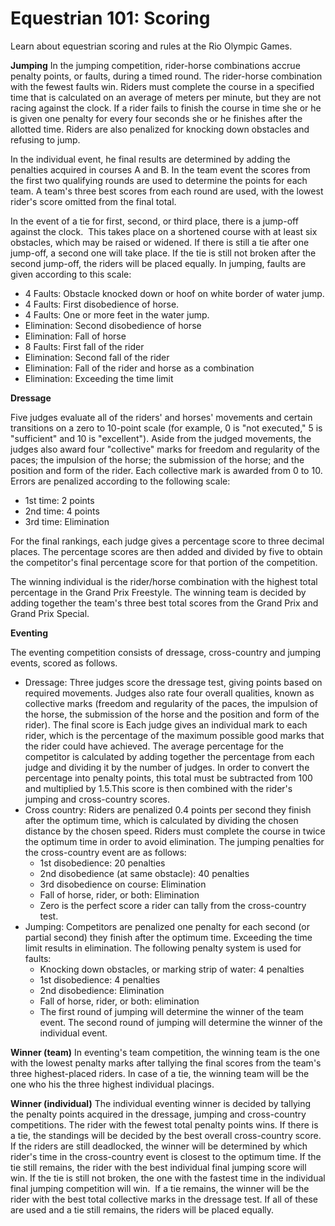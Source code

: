 Equestrian 101: Scoring
=======================

Learn about equestrian scoring and rules at the Rio Olympic Games.

**Jumping**
In the jumping competition, rider-horse combinations accrue penalty points, or faults, during a timed round. The rider-horse combination with the fewest faults win. Riders must complete the course in a specified time that is calculated on an average of meters per minute, but they are not racing against the clock. If a rider fails to finish the course in time she or he is given one penalty for every four seconds she or he finishes after the allotted time. Riders are also penalized for knocking down obstacles and refusing to jump.

In the individual event, he final results are determined by adding the penalties acquired in courses A and B. In the team event the scores from the first two qualifying rounds are used to determine the points for each team. A team's three best scores from each round are used, with the lowest rider's score omitted from the final total.

In the event of a tie for first, second, or third place, there is a jump-off against the clock.  This takes place on a shortened course with at least six obstacles, which may be raised or widened. If there is still a tie after one jump-off, a second one will take place. If the tie is still not broken after the second jump-off, the riders will be placed equally.
In jumping, faults are given according to this scale:

-   4 Faults: Obstacle knocked down or hoof on white border of water jump.
-   4 Faults: First disobedience of horse.
-   4 Faults: One or more feet in the water jump.
-   Elimination: Second disobedience of horse
-   Elimination: Fall of horse
-   8 Faults: First fall of the rider
-   Elimination: Second fall of the rider
-   Elimination: Fall of the rider and horse as a combination
-   Elimination: Exceeding the time limit

**Dressage**

Five judges evaluate all of the riders' and horses' movements and certain transitions on a zero to 10-point scale (for example, 0 is "not executed," 5 is "sufficient" and 10 is "excellent"). Aside from the judged movements, the judges also award four "collective" marks for freedom and regularity of the paces; the impulsion of the horse; the submission of the horse; and the position and form of the rider. Each collective mark is awarded from 0 to 10. Errors are penalized according to the following scale:

-   1st time: 2 points
-   2nd time: 4 points
-   3rd time: Elimination

For the final rankings, each judge gives a percentage score to three decimal places. The percentage scores are then added and divided by five to obtain the competitor's final percentage score for that portion of the competition.

The winning individual is the rider/horse combination with the highest total percentage in the Grand Prix Freestyle. The winning team is decided by adding together the team's three best total scores from the Grand Prix and Grand Prix Special.

**Eventing**

The eventing competition consists of dressage, cross-country and jumping events, scored as follows.

-   Dressage: Three judges score the dressage test, giving points based on required movements. Judges also rate four overall qualities, known as collective marks (freedom and regularity of the paces, the impulsion of the horse, the submission of the horse and the position and form of the rider). The final score is Each judge gives an individual mark to each rider, which is the percentage of the maximum possible good marks that the rider could have achieved. The average percentage for the competitor is calculated by adding together the percentage from each judge and dividing it by the number of judges. In order to convert the percentage into penalty points, this total must be subtracted from 100 and multiplied by 1.5.This score is then combined with the rider's jumping and cross-country scores.
-   Cross country: Riders are penalized 0.4 points per second they finish after the optimum time, which is calculated by dividing the chosen distance by the chosen speed. Riders must complete the course in twice the optimum time in order to avoid elimination. The jumping penalties for the cross-country event are as follows:
    -   1st disobedience: 20 penalties
    -   2nd disobedience (at same obstacle): 40 penalties
    -   3rd disobedience on course: Elimination
    -   Fall of horse, rider, or both: Elimination
    -   Zero is the perfect score a rider can tally from the cross-country test.
-   Jumping: Competitors are penalized one penalty for each second (or partial second) they finish after the optimum time. Exceeding the time limit results in elimination. The following penalty system is used for faults:
    -   Knocking down obstacles, or marking strip of water: 4 penalties
    -   1st disobedience: 4 penalties
    -   2nd disobedience: Elimination
    -   Fall of horse, rider, or both: elimination
    -   The first round of jumping will determine the winner of the team event. The second round of jumping will determine the winner of the individual event.

**Winner (team)**
In eventing's team competition, the winning team is the one with the lowest penalty marks after tallying the final scores from the team's three highest-placed riders. In case of a tie, the winning team will be the one who his the three highest individual placings.

**Winner (individual)**
The individual eventing winner is decided by tallying the penalty points acquired in the dressage, jumping and cross-country competitions. The rider with the fewest total penalty points wins. If there is a tie, the standings will be decided by the best overall cross-country score. If the riders are still deadlocked, the winner will be determined by which rider's time in the cross-country event is closest to the optimum time. If the tie still remains, the rider with the best individual final jumping score will win. If the tie is still not broken, the one with the fastest time in the individual final jumping competition will win.  If a tie remains, the winner will be the rider with the best total collective marks in the dressage test. If all of these are used and a tie still remains, the riders will be placed equally.


